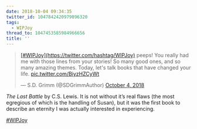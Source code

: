 ```yaml
---
date: 2018-10-04 09:34:35
twitter_id: 1047842420979896320
tags:
  - WIPJoy
thread_to: 1047453585984966656
title: ''
---
```


<blockquote class="twitter-tweet"><p lang="en" dir="ltr"><a href="https://twitter.com/hashtag/WIPJoy?src=hash&amp;ref_src=twsrc%5Etfw">[#WIPJoy](https://twitter.com/hashtag/WIPJoy)</a> peeps! You really had me with those lines from your stories! So many good ones, and so many amazing themes. Today, let&#39;s talk books that have changed your life. <a href="https://t.co/BiyzHZCyWt">pic.twitter.com/BiyzHZCyWt</a></p>&mdash; S.D. Grimm (@SDGrimmAuthor) <a href="https://twitter.com/SDGrimmAuthor/status/1047705814503514112?ref_src=twsrc%5Etfw">October 4, 2018</a></blockquote>
<script async src="https://platform.twitter.com/widgets.js" charset="utf-8"></script>

_The Last Battle_ by C.S. Lewis. It is not without it’s real flaws (the most egregious of which is the handling of Susan), but it was the first book to describe an eternity I was actually interested in experiencing.

[#WIPJoy](https://twitter.com/hashtag/WIPJoy)
